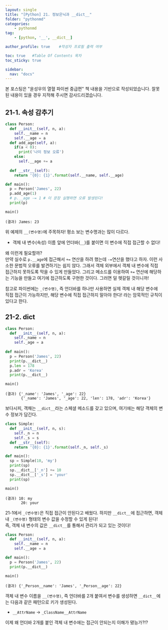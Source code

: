 ```yaml
---
layout: single
title: "[Python] 21. 정보은닉과 __dict__"
folder: "pythonmd"
categories:
    - pythonmd
tag:
    - [python, '__', __dict__]

author_profile: true    #작성자 프로필 출력 여부

toc: true   #Table Of Contents 목차 
toc_sticky: true

sidebar:
  nav: "docs"
---
```


본 포스팅은 "윤성우의 열혈 파이썬 중급편" 책 내용을 기반으로 작성되었습니다.
잘못된 내용이 있을 경우 지적해 주시면 감사드리겠습니다.

## 21-1. 속성 감추기
```python
class Person:
  def __init__(self, n, a):
    self.__name = n
    self.__age = a
  def add_age(self, a):
    if(a < 0):
      print('나이 정보 오류')
    else:
      self.__age += a
  
  def __str__(self):
    return '{0}: {1}'.format(self.__name, self.__age)

def main():
  p = Person('James', 22)
  p.add_age(1)
  # p.__age -= 1 # 이 문장 실행하면 오류 발생된다!
  print(p)

main()
```
    (결과) James: 23

위 예제의 `__(변수명)`에 주목하자! 평소 보는 변수명과는 많이 다르다.<br/>
- 객체 내 변수(속성) 이름 앞에 언더바(`__`)를 붙이면 이 변수에 직접 접근할 수 없다!

왜 이런게 필요할까? <br/>
만약 실수로 `p.__age`에 접근해서 `+=` 연산을 하려 했는데 `-=`연산을 했다고 하자. 이런 사소한 문법적 오류를 발견하기는 쉽지 않다. 그래서 객체 외부에서 객체 내 변수에 직접 접근하지 못하도록 막을 수 있게 만들었다. 그리고 메소드를 이용하여 `+=` 연산에 해당하는 기능을 만들고 여기에 접근하도록 구현한 것이다. 그러면 덜 헷갈릴 것이니까!

참고로 파이썬에는 `_(변수명)`, 즉 언더바를 하나만 사용하면 실제 객체 내 해당 변수에 직접 접근이 가능하지만, 해당 변수에 직접 접근하지 말아야 한다! 라는 암묵적인 규칙이 있다고 한다.

## 21-2. __dict__
```python
class Person:
  def __init__(self, n, a):
    self._name = n
    self._age = a
  
def main():
  p = Person('James', 22)
  print(p.__dict__)
  p.len = 178
  p.adr = 'Korea'
  print(p.__dict__)

main()
```
    (결과) {'_name': 'James', '_age': 22}
           {'_name': 'James', '_age': 22, 'len': 178, 'adr': 'Korea'}

보다시피, 객채는 `__dict__`라는 스페셜 메소드를 갖고 있으며, 여기에는 해당 객체의 변수 정보가 담긴다.

```python
class Simple:
  def __init__(self, n, s):
    self._n = n
    self._s = s
  def __str__(self):
    return '{0}: {1}'.format(self._n, self._s)

def main():
  sp = Simple(10, 'my')
  print(sp)
  sp.__dict__['_n'] += 10
  sp.__dict__['_s'] = 'your'
  print(sp)

main()
```
    (결과) 10: my
           20: your

21-1에서 `_(변수명)`은 직접 접근이 안된다고 배웠다. 하지만 `__dict__`에 접근하면, 객체 내 `_(변수명)` 형태의 변수 값을 수정할 수 있게 된다!<br/>
즉, 객체 내 변수의 값은 `__dict__`를 통해서 관리가 되고 있는 것이다!

```python
class Person:
  def __init__(self, n, a):
    self.__name = n
    self.__age = a

def main():
  p = Person('James', 22)
  print(p.__dict__)

main()
```
    (결과) {'_Person__name': 'James', '_Person__age': 22}
 
객체 내 변수 이름을 `__(변수명)`, 즉 언더바를 2개 붙여서 변수를 생성하면 `__dict__`에는 다음과 같은 패턴으로 키가 생성된다.
- `__AttrName` → `_ClassName__AttrName`

이제 왜 언더바 2개를 붙인 객체 내 변수에는 접근이 안되는지 이해가 됐능가?!?